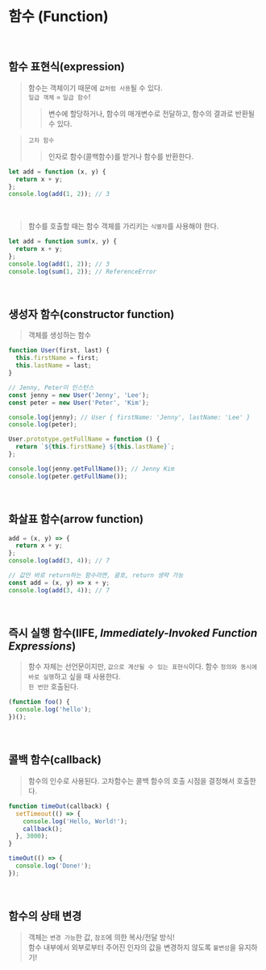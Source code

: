 # 함수 (Function)

<br/>

## 함수 표현식(expression)

> 함수는 객체이기 때문에 `값처럼 사용`될 수 있다.  
> `일급 객체` = `일급 함수`!
>
> > 변수에 할당하거나, 함수의 매개변수로 전달하고, 함수의 결과로 반환될 수 있다.

> `고차 함수`
>
> > 인자로 함수(콜백함수)를 받거나 함수를 반환한다.

```javascript
let add = function (x, y) {
  return x + y;
};
console.log(add(1, 2)); // 3
```

<br/>

> 함수를 호출할 때는 함수 객체를 가리키는 `식별자`를 사용해야 한다.

```javascript
let add = function sum(x, y) {
  return x + y;
};
console.log(add(1, 2)); // 3
console.log(sum(1, 2)); // ReferenceError
```

<br/>

## 생성자 함수(constructor function)

> 객체를 생성하는 함수

```javascript
function User(first, last) {
  this.firstName = first;
  this.lastName = last;
}

// Jenny, Peter이 인스턴스
const jenny = new User('Jenny', 'Lee');
const peter = new User('Peter', 'Kim');

console.log(jenny); // User { firstName: 'Jenny', lastName: 'Lee' }
console.log(peter);

User.prototype.getFullName = function () {
  return `${this.firstName} ${this.lastName}`;
};

console.log(jenny.getFullName()); // Jenny Kim
console.log(peter.getFullName());
```

<br/>

## 화살표 함수(arrow function)

```javascript
add = (x, y) => {
  return x + y;
};
console.log(add(3, 4)); // 7

// 값만 바로 return하는 함수라면, 괄호, return 생략 가능
const add = (x, y) => x + y;
console.log(add(3, 4)); // 7
```

<br/>

## 즉시 실행 함수(IIFE, _Immediately-Invoked Function Expressions_)

> 함수 자체는 선언문이지만, `값으로 계산될 수 있는 표현식`이다.
> 함수 `정의와 동시에 바로 실행`하고 싶을 때 사용한다.  
> `한 번만` 호출된다.

```javascript
(function foo() {
  console.log('hello');
})();
```

<br/>

## 콜백 함수(callback)

> 함수의 인수로 사용된다.
> 고차함수는 콜백 함수의 호출 시점을 결정해서 호출한다.

```javascript
function timeOut(callback) {
  setTimeout(() => {
    console.log('Hello, World!');
    callback();
  }, 3000);
}

timeOut(() => {
  console.log('Done!');
});
```

<br/>

## 함수의 상태 변경

> 객체는 `변경 가능`한 값, `참조`에 의한 복사/전달 방식!  
> 함수 내부에서 외부로부터 주어진 인자의 값을 변경하지 않도록 `불변성`을 유지하기!
